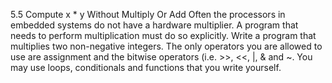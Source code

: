 5.5 Compute x * y Without Multiply Or Add
Often the processors in embedded systems do not have a hardware multiplier.  A program that needs to perform 
multiplication must do so explicitly.
Write a program that multiplies two non-negative integers.  The only operators you are allowed to use are assignment 
and the bitwise operators (i.e. >>, <<, |, & and ~.  You may use loops, conditionals and functions that you write
yourself.
